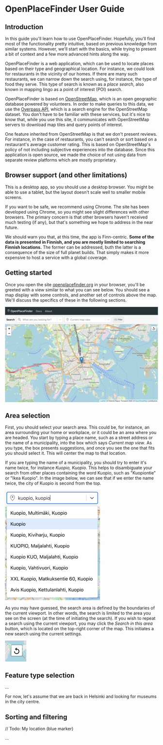 # OpenPlaceFinder User Guide

## Introduction

In this guide you'll learn how to use OpenPlaceFinder. Hopefully, you'll find most of the functionality pretty intuitive, based on previous knowledge from similar systems. However, we'll start with the basics, while trying to present a bit of context and a few more advanced hints along the way.

OpenPlaceFinder is a web application, which can be used to locate places based on their type and geographical location. For instance, we could look for restaurants in the vicinity of our homes. If there are many such restaurants, we can narrow down the search using, for instance, the type of food they serve. This type of search is known as a *place search*, also known in mapping lingo as a point of interest (POI) search.

OpenPlaceFinder is based on [OpenStreetMap](https://www.openstreetmap.org), which is an open geographic database powered by volunteers. In order to make queries to this data, we use the [Overpass API](https://overpass-api.de), which is a search engine for the OpenStreetMap dataset. You don't have to be familiar with these services, but it's nice to know that, while you use this site, it communicates with OpenStreetMap servers to download map tiles and query points of interest.

One feature inherited from OpenStreetMap is that we don't present reviews. For instance, in the case of restaurants, you can't search or sort based on a restaurant's average customer rating. This is based on OpenStreetMap's policy of not including subjective experiences into the database. Since this application is open source, we made the choice of not using data from separate review platforms which are mostly proprietary.

## Browser support (and other limitations)

This is a desktop app, so you should use a desktop browser. You might be able to use a tablet, but the layout doesn't scale well to smaller mobile screens.

If you want to be safe, we recommend using Chrome. The site has been developed using Chrome, so you might see slight differences with other browsers. The primary concern is that other browsers haven't received much testing (if any), but that's something we hope to address in the near future.

We should warn you that, at this time, the app is Finn-centric. **Some of the data is presented in Finnish, and you are mostly limited to searching Finnish locations.** The former can be addressed, buth the latter is a consequence of the size of full planet builds. That simply makes it more expensive to host a service with a global coverage.

## Getting started

Once you open the site [openplacefinder.org](https://openplacefinder.org) in your browser, you'll be greeted with a view similar to what you can see below. You should see a map display with some controls, and another set of controls above the map. We'll discuss the specifics of these in the following sections.

![A screenshot of the site](img/getting-started.png)

## Area selection

First, you should select your search area. This could be, for instance, an area surrounding your home or workplace, or it could be an area where you are headed. You start by typing a place name, such as a street address or the name of a municipality, into the box which says *Current map view*. As you type, the box presents suggestions, and once you see the one that fits you should select it. This will center the map to that location.

If you are typing the name of a municipality, you should try to enter it's name twice, for instance *Kuopio, Kuopio*. This helps to disambiguate your search from other places containing the word Kuopio, such as "Kuopiontie" or "Ikea Kuopio". In the image below, we can see that if we enter the name twice, the city of Kuopio is second from the top.

<img width="313" src="img/kuopio-kuopio.png" />

As you may have guessed, the search area is defined by the boundaries of the current viewport. In other words, the search is limited to the area you see on the screen (at the time of initiating the search). If you wish to repeat a search using the current viewport, you may click the *Search in this area* button, which is located on the top-right corner of the map. This initiates a new search using the current settings.

<img width="70" src="img/search-in-this-area.png" />

## Feature type selection

...

For now, let's assume that we are back in Helsinki and looking for museums in the city centre.




## Sorting and filtering

// Todo: My location (blue marker)

...


